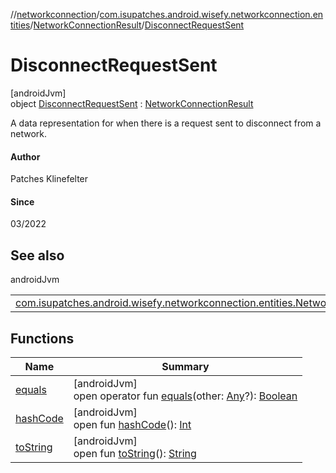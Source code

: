 //[networkconnection](../../../../index.md)/[com.isupatches.android.wisefy.networkconnection.entities](../../index.md)/[NetworkConnectionResult](../index.md)/[DisconnectRequestSent](index.md)

# DisconnectRequestSent

[androidJvm]\
object [DisconnectRequestSent](index.md) : [NetworkConnectionResult](../index.md)

A data representation for when there is a request sent to disconnect from a network.

#### Author

Patches Klinefelter

#### Since

03/2022

## See also

androidJvm

| | |
|---|---|
| [com.isupatches.android.wisefy.networkconnection.entities.NetworkConnectionResult](../index.md) |  |

## Functions

| Name | Summary |
|---|---|
| [equals](index.md#585090901%2FFunctions%2F-1202619134) | [androidJvm]<br>open operator fun [equals](index.md#585090901%2FFunctions%2F-1202619134)(other: [Any](https://kotlinlang.org/api/latest/jvm/stdlib/kotlin/-any/index.html)?): [Boolean](https://kotlinlang.org/api/latest/jvm/stdlib/kotlin/-boolean/index.html) |
| [hashCode](index.md#1794629105%2FFunctions%2F-1202619134) | [androidJvm]<br>open fun [hashCode](index.md#1794629105%2FFunctions%2F-1202619134)(): [Int](https://kotlinlang.org/api/latest/jvm/stdlib/kotlin/-int/index.html) |
| [toString](index.md#1616463040%2FFunctions%2F-1202619134) | [androidJvm]<br>open fun [toString](index.md#1616463040%2FFunctions%2F-1202619134)(): [String](https://kotlinlang.org/api/latest/jvm/stdlib/kotlin/-string/index.html) |
